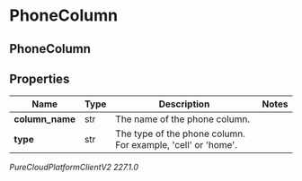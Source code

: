 # PhoneColumn

## PhoneColumn

## Properties

|Name | Type | Description | Notes|
|------------ | ------------- | ------------- | -------------|
| **column_name** | str | The name of the phone column. | |
| **type** | str | The type of the phone column. For example, &#39;cell&#39; or &#39;home&#39;. | |



_PureCloudPlatformClientV2 227.1.0_
